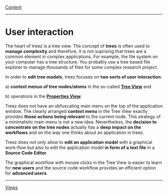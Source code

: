 [Content](../README.md)

----

# User interaction

The heart of treez is a tree view. The concept of **trees** is often used to **manage complexity** and therefore, it is not suprising that trees are a common element in complex applications. For example, the file system on your computer has a tree structure. You probably use a tree based file explorer to manage thousands of files for some complex research project. 

In order to **edit tree models**, treez focuses on **two sorts of user interaction**:

a) **context menus of tree nodes/atoms** in the so-called [**Tree View**]() and 

b) operations in the [**Properties View**](). 

Treez does not have an obfuscating main menu on the top of the application window. The clearly arranged **context menu** in the Tree View exactly provides **those actions being relevant** to the current node. This strategy of a minimalistic main menu is not a new idea. Nevertheless, the **decision to concentrate on the tree nodes** actually has a **deep impact on the workflows** and on the way one thinks about an application in treez.

Treez does not only allow to **edit an application model** with a graphical work-flow but also to edit the application model **in form of a text file** in a **Source Code Editor**. 

The graphical workflow with mouse clicks in the Tree View is easier to learn for **new users** and the source code workflow provides an efficient option for **advanced users**.

----
[Views](./views.md)
